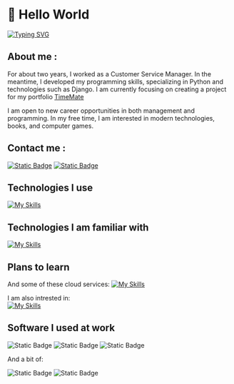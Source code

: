 <h1>👋 Hello World</h1>

[![Typing SVG](https://readme-typing-svg.demolab.com?font=Space+Mono&pause=1000&color=3A41E4&width=435&lines=Hi+stranger+!;Welcome+to+my+profile;I'm+Damian%2C+Junior+Backend+Developer+;+from+Konin+Poland+)](https://git.io/typing-svg)

## About me : 
 For about two years, I worked as a Customer Service Manager. In the meantime, I developed my programming skills, specializing in Python and technologies such as Django. 
 I am currently focusing on creating a project for my portfolio [TimeMate](https://github.com/vaqMAD/TimeMate)
 
 I am open to new career opportunities in both management and programming. In my free time, I am interested in modern technologies, books, and computer games. 

 ## Contact me : 
[![Static Badge](https://img.shields.io/badge/linkedin-%230A66C2?style=for-the-badge&logo=linkedin&logoColor=white)](https://www.linkedin.com/in/damian-ignaczak-a5a403320/) 
[![Static Badge](https://img.shields.io/badge/vaqowski%40gmail.com-%23EA4335?style=for-the-badge&logo=gmail&logoColor=white)](mailto:vaqowski@gmail.com)

## Technologies I use
[![My Skills](https://skillicons.dev/icons?i=py,django,postgres,git,github,docker,linux)](https://skillicons.dev)

## Technologies I am familiar with 
[![My Skills](https://skillicons.dev/icons?i=flask,html,css)](https://skillicons.dev)

## Plans to learn 


And some of these cloud services: 
[![My Skills](https://skillicons.dev/icons?i=aws,azure,gcp)](https://skillicons.dev)

I am also intrested in:  
[![My Skills](https://skillicons.dev/icons?i=go)](https://skillicons.dev)


## Software I used at work
![Static Badge](https://img.shields.io/badge/Redmine-%23B32024?style=for-the-badge&logo=redmine&logoColor=white) ![Static Badge](https://img.shields.io/badge/Trello-%230052CC?style=for-the-badge&logo=trello&logoColor=white)   ![Static Badge](https://img.shields.io/badge/Slack-%234A154B?style=for-the-badge&logo=slack&logoColor=white)  

And a bit of:

![Static Badge](https://img.shields.io/badge/Clickup-%237B68EE?style=for-the-badge&logo=clickup&logoColor=white) ![Static Badge](https://img.shields.io/badge/Jira-%230052CC?style=for-the-badge&logo=jira&logoColor=white)
